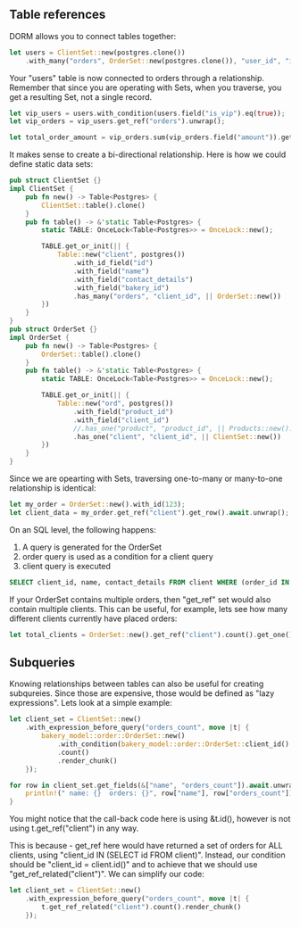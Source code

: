 ## Table references

DORM allows you to connect tables together:

```rust
let users = ClientSet::new(postgres.clone())
    .with_many("orders", OrderSet::new(postgres.clone()), "user_id", "id")
```

Your "users" table is now connected to orders through a relationship. Remember that since
you are operating with Sets, when you traverse, you get a resulting Set, not a single record.

```rust
let vip_users = users.with_condition(users.field("is_vip").eq(true));
let vip_orders = vip_users.get_ref("orders").unwrap();

let total_order_amount = vip_orders.sum(vip_orders.field("amount")).get_one().await.unwrap();
```

It makes sense to create a bi-directional relationship. Here is how we could define static data sets:

```rust
pub struct ClientSet {}
impl ClientSet {
    pub fn new() -> Table<Postgres> {
        ClientSet::table().clone()
    }
    pub fn table() -> &'static Table<Postgres> {
        static TABLE: OnceLock<Table<Postgres>> = OnceLock::new();

        TABLE.get_or_init(|| {
            Table::new("client", postgres())
                .with_id_field("id")
                .with_field("name")
                .with_field("contact_details")
                .with_field("bakery_id")
                .has_many("orders", "client_id", || OrderSet::new())
        })
    }
}
pub struct OrderSet {}
impl OrderSet {
    pub fn new() -> Table<Postgres> {
        OrderSet::table().clone()
    }
    pub fn table() -> &'static Table<Postgres> {
        static TABLE: OnceLock<Table<Postgres>> = OnceLock::new();

        TABLE.get_or_init(|| {
            Table::new("ord", postgres())
                .with_field("product_id")
                .with_field("client_id")
                //.has_one("product", "product_id", || Products::new().table())
                .has_one("client", "client_id", || ClientSet::new())
        })
    }
}
```

Since we are opearting with Sets, traversing one-to-many or many-to-one relationship is identical:

```rust
let my_order = OrderSet::new().with_id(123);
let client_data = my_order.get_ref("client").get_row().await.unwrap();
```

On an SQL level, the following happens:

1.  A query is generated for the OrderSet
2.  order query is used as a condition for a client query
3.  client query is executed

```sql
SELECT client_id, name, contact_details FROM client WHERE (order_id IN (SELECT id FROM ord WHERE (product_id = 123)));
```

If your OrderSet contains multiple orders, then "get_ref" set would also contain multiple clients.
This can be useful, for example, lets see how many different clients currently have placed orders:

```rust
let total_clients = OrderSet::new().get_ref("client").count().get_one().await.unwrap();
```

## Subqueries

Knowing relationships between tables can also be useful for creating subqureies. Since those are expensive,
those would be defined as "lazy expressions". Lets look at a simple example:

```rust
let client_set = ClientSet::new()
    .with_expression_before_query("orders_count", move |t| {
        bakery_model::order::OrderSet::new()
            .with_condition(bakery_model::order::OrderSet::client_id().eq(&t.id()))
            .count()
            .render_chunk()
    });

for row in client_set.get_fields(&["name", "orders_count"]).await.unwrap() {
    println!(" name: {}  orders: {}", row["name"], row["orders_count"]);
}
```

You might notice that the call-back code here is using &t.id(), however is not using t.get_ref("client") in any way.

This is because - get_ref here would have returned a set of orders for ALL clients, using "client_id IN (SELECT id FROM client)".
Instead, our condition should be "client_id = client.id()" and to achieve that we should use "get_ref_related("client")". We can
simplify our code:

```rust
let client_set = ClientSet::new()
    .with_expression_before_query("orders_count", move |t| {
        t.get_ref_related("client").count().render_chunk()
    });
```

